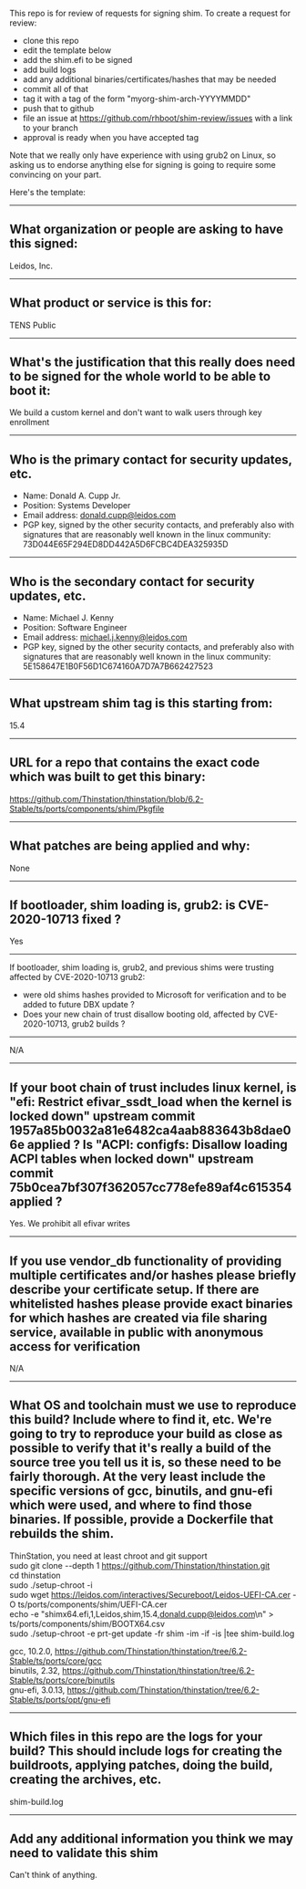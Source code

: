 This repo is for review of requests for signing shim.  To create a request for review:

- clone this repo
- edit the template below
- add the shim.efi to be signed
- add build logs
- add any additional binaries/certificates/hashes that may be needed
- commit all of that
- tag it with a tag of the form "myorg-shim-arch-YYYYMMDD"
- push that to github
- file an issue at https://github.com/rhboot/shim-review/issues with a link to your branch
- approval is ready when you have accepted tag

Note that we really only have experience with using grub2 on Linux, so asking
us to endorse anything else for signing is going to require some convincing on
your part.

Here's the template:

-------------------------------------------------------------------------------
What organization or people are asking to have this signed:
-------------------------------------------------------------------------------
Leidos, Inc.

-------------------------------------------------------------------------------
What product or service is this for:
-------------------------------------------------------------------------------
TENS Public

-------------------------------------------------------------------------------
What's the justification that this really does need to be signed for the whole world to be able to boot it:
-------------------------------------------------------------------------------
We build a custom kernel and don't want to walk users through key enrollment

-------------------------------------------------------------------------------
Who is the primary contact for security updates, etc.
-------------------------------------------------------------------------------
- Name: Donald A. Cupp Jr.
- Position: Systems Developer
- Email address: donald.cupp@leidos.com
- PGP key, signed by the other security contacts, and preferably also with signatures that are reasonably well known in the linux community:
73D044E65F294ED8DD442A5D6FCBC4DEA325935D
-------------------------------------------------------------------------------
Who is the secondary contact for security updates, etc.
-------------------------------------------------------------------------------
- Name: Michael J. Kenny
- Position: Software Engineer
- Email address: michael.j.kenny@leidos.com
- PGP key, signed by the other security contacts, and preferably also with signatures that are reasonably well known in the linux community:
5E158647E1B0F56D1C674160A7D7A7B662427523
-------------------------------------------------------------------------------
What upstream shim tag is this starting from:
-------------------------------------------------------------------------------
15.4

-------------------------------------------------------------------------------
URL for a repo that contains the exact code which was built to get this binary:
-------------------------------------------------------------------------------
https://github.com/Thinstation/thinstation/blob/6.2-Stable/ts/ports/components/shim/Pkgfile

-------------------------------------------------------------------------------
What patches are being applied and why:
-------------------------------------------------------------------------------
None

-------------------------------------------------------------------------------
If bootloader, shim loading is, grub2: is CVE-2020-10713 fixed ?
-------------------------------------------------------------------------------
Yes

-------------------------------------------------------------------------------
If bootloader, shim loading is, grub2, and previous shims were trusting affected
by CVE-2020-10713 grub2:
* were old shims hashes provided to Microsoft for verification
  and to be added to future DBX update ?
* Does your new chain of trust disallow booting old, affected by CVE-2020-10713,
  grub2 builds ?
-------------------------------------------------------------------------------
N/A

-------------------------------------------------------------------------------
If your boot chain of trust includes linux kernel, is
"efi: Restrict efivar_ssdt_load when the kernel is locked down"
upstream commit 1957a85b0032a81e6482ca4aab883643b8dae06e applied ?
Is "ACPI: configfs: Disallow loading ACPI tables when locked down"
upstream commit 75b0cea7bf307f362057cc778efe89af4c615354 applied ?
-------------------------------------------------------------------------------
Yes. We prohibit all efivar writes


-------------------------------------------------------------------------------
If you use vendor_db functionality of providing multiple certificates and/or
hashes please briefly describe your certificate setup. If there are whitelisted hashes
please provide exact binaries for which hashes are created via file sharing service,
available in public with anonymous access for verification
-------------------------------------------------------------------------------
N/A

-------------------------------------------------------------------------------
What OS and toolchain must we use to reproduce this build?  Include where to find it, etc.  We're going to try to reproduce your build as close as possible to verify that it's really a build of the source tree you tell us it is, so these need to be fairly thorough. At the very least include the specific versions of gcc, binutils, and gnu-efi which were used, and where to find those binaries.
If possible, provide a Dockerfile that rebuilds the shim.
-------------------------------------------------------------------------------
ThinStation, you need at least chroot and git support  
sudo git clone --depth 1 https://github.com/Thinstation/thinstation.git  
cd thinstation  
sudo ./setup-chroot -i  
sudo wget https://leidos.com/interactives/Secureboot/Leidos-UEFI-CA.cer -O ts/ports/components/shim/UEFI-CA.cer  
echo -e "shimx64.efi,1,Leidos,shim,15.4,donald.cupp@leidos.com\n" > ts/ports/components/shim/BOOTX64.csv  
sudo ./setup-chroot -e prt-get update -fr shim -im -if -is |tee shim-build.log  

gcc, 10.2.0, https://github.com/Thinstation/thinstation/tree/6.2-Stable/ts/ports/core/gcc  
binutils, 2.32, https://github.com/Thinstation/thinstation/tree/6.2-Stable/ts/ports/core/binutils  
gnu-efi, 3.0.13, https://github.com/Thinstation/thinstation/tree/6.2-Stable/ts/ports/opt/gnu-efi  

-------------------------------------------------------------------------------
Which files in this repo are the logs for your build?   This should include logs for creating the buildroots, applying patches, doing the build, creating the archives, etc.
-------------------------------------------------------------------------------
shim-build.log

-------------------------------------------------------------------------------
Add any additional information you think we may need to validate this shim
-------------------------------------------------------------------------------
Can't think of anything.

